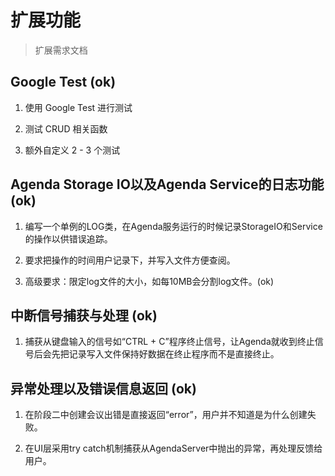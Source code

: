 # 扩展功能

> 扩展需求文档

## Google Test (ok)

1. 使用 Google Test 进行测试

2. 测试 CRUD 相关函数

3. 额外自定义 2 - 3 个测试

## Agenda Storage IO以及Agenda Service的日志功能 (ok)

1. 编写一个单例的LOG类，在Agenda服务运行的时候记录StorageIO和Service的操作以供错误追踪。

2. 要求把操作的时间用户记录下，并写入文件方便查阅。

3. 高级要求：限定log文件的大小，如每10MB会分割log文件。(ok)

## 中断信号捕获与处理 (ok)

1. 捕获从键盘输入的信号如“CTRL + C”程序终止信号，让Agenda就收到终止信号后会先把记录写入文件保持好数据在终止程序而不是直接终止。

## 异常处理以及错误信息返回 (ok)

1. 在阶段二中创建会议出错是直接返回“error”，用户并不知道是为什么创建失败。

2. 在UI层采用try catch机制捕获从AgendaServer中抛出的异常，再处理反馈给用户。
